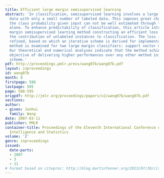```yaml
---
title: Efficient large margin semisupervised learning
abstract: 'In classification, semisupervised learning involves a large amount of unlabeled
  data with only a small number of labeled data. This imposes great challenge in that
  the class probability given input can not be well estimated through labeled data
  alone. To enhance predictability of classification, this article introduces a large
  margin semisupervised learning method constructing an efficient loss to measure
  the contribution of unlabeled instances to classification. The loss is iteratively
  refined, based on which an iterative scheme is derived for implementation. The proposed
  method is examined for two large margin classifiers: support vector machines and  $\psi$-learning.
  Our theoretical and numerical analyses indicate that the method achieves the desired
  objective of delivering higher performances over any other method initializing the
  scheme.'
pdf: http://proceedings.pmlr.press/wang07b/wang07b.pdf
layout: inproceedings
id: wang07b
month: 0
firstpage: 588
lastpage: 595
page: 588-595
origpdf: http://jmlr.org/proceedings/papers/v2/wang07b/wang07b.pdf
sections: 
author:
- given: Junhui
  family: Wang
date: 2007-03-11
publisher: PMLR
container-title: Proceedings of the Eleventh International Conference on Artificial
  Intelligence and Statistics
volume: '2'
genre: inproceedings
issued:
  date-parts:
  - 2007
  - 3
  - 11
# Format based on citeproc: http://blog.martinfenner.org/2013/07/30/citeproc-yaml-for-bibliographies/
---
```

